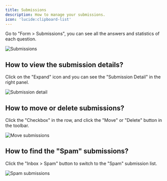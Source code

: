 ```yaml
---
title: Submissions
description: How to manage your submissions.
icon: 'lucide:clipboard-list'
---
```


Go to "Form > Submissions", you can see all the answers and statistics of each question.

![Submissions](/images/submissions.png)

## How to view the submission details?

Click on the "Expand" icon and you can see the "Submission Detail" in the right panel.

![Submission detail](/images/submisison-detail.png)

## How to move or delete submissions?

Click the "Checkbox" in the row, and click the "Move" or "Delete" button in the toolbar.

![Move submissions](/images/submission-move.png)

## How to find the "Spam" submissions?

Click the "Inbox > Spam" button to switch to the "Spam" submission list.

![Spam submissions](/images/submission-spam.png)